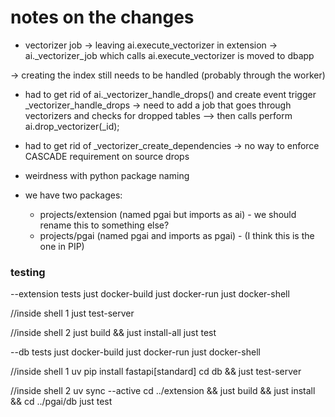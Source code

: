 # notes on the changes

- vectorizer job
-> leaving ai.execute_vectorizer in extension
->  ai._vectorizer_job which calls ai.execute_vectorizer is moved to dbapp

-> creating the index still needs to be handled (probably through the worker)

- had to get rid of ai._vectorizer_handle_drops() and create event trigger _vectorizer_handle_drops
-> need to add a job that goes through vectorizers and checks for dropped tables
--> then calls perform ai.drop_vectorizer(_id);


- had to get rid of _vectorizer_create_dependencies
-> no way to enforce CASCADE requirement on source drops


- weirdness with python package naming
- we have two packages:
    - projects/extension (named pgai but imports as ai) - we should rename this to something else?
    - projects/pgai (named pgai and imports as pgai) - (I think this is the one in PIP)

### testing
--extension tests
just docker-build
just docker-run
just docker-shell

//inside shell 1
just test-server

//inside shell 2
just build && just install-all
just test

--db tests 
just docker-build
just docker-run
just docker-shell

//inside shell 1
uv pip install fastapi[standard]
cd db && just test-server

//inside shell 2
uv sync --active
cd ../extension && just build && just install && cd ../pgai/db
just test